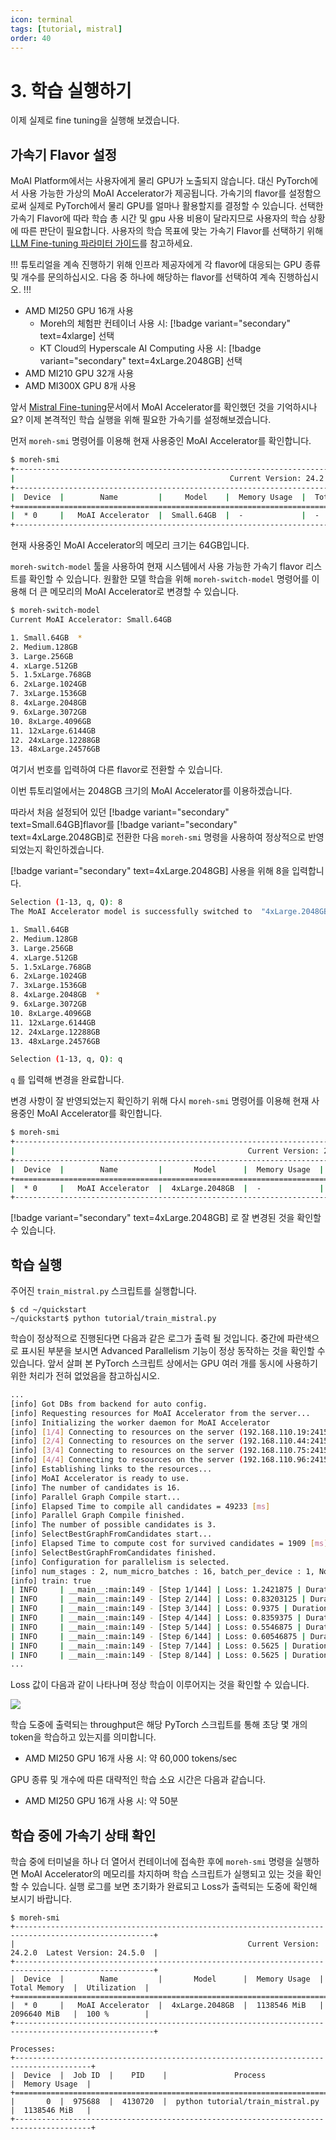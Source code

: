 ```yaml
---
icon: terminal
tags: [tutorial, mistral]
order: 40
---
```


# 3. 학습 실행하기

이제 실제로 fine tuning을 실행해 보겠습니다.

## 가속기 Flavor 설정

MoAI Platform에서는 사용자에게 물리 GPU가 노출되지 않습니다. 대신 PyTorch에서 사용 가능한 가상의 MoAI Accelerator가 제공됩니다. 가속기의 flavor를 설정함으로써 실제로 PyTorch에서 물리 GPU를 얼마나 활용할지를 결정할 수 있습니다. 선택한 가속기 Flavor에 따라 학습 총 시간 및 gpu 사용 비용이 달라지므로 사용자의 학습 상황에 따른 판단이 필요합니다. 사용자의 학습 목표에 맞는 가속기 Flavor를 선택하기 위해 [LLM Fine-tuning 파라미터 가이드](/Supported_Documents/LLM_param_guide.md)를 참고하세요.

!!!
튜토리얼을 계속 진행하기 위해 인프라 제공자에게 각 flavor에 대응되는 GPU 종류 및 개수를 문의하십시오. 다음 중 하나에 해당하는 flavor를 선택하여 계속 진행하십시오.
!!!


- AMD MI250 GPU 16개 사용
    - Moreh의 체험판 컨테이너 사용 시: [!badge variant="secondary" text=4xlarge] 선택
    - KT Cloud의 Hyperscale AI Computing 사용 시: [!badge variant="secondary" text=4xLarge.2048GB] 선택
- AMD MI210 GPU 32개 사용
- AMD MI300X GPU 8개 사용


앞서 [Mistral Fine-tuning](index.md)문서에서 MoAI Accelerator를 확인했던 것을 기억하시나요? 이제 본격적인 학습 실행을 위해 필요한 가속기를 설정해보겠습니다.

먼저 `moreh-smi` 명령어를 이용해 현재 사용중인 MoAI Accelerator를 확인합니다.

```bash
$ moreh-smi
+-------------------------------------------------------------------------------------------------+
|                                                Current Version: 24.2.0  Latest Version: 24.5.0  |
+-------------------------------------------------------------------------------------------------+
|  Device  |        Name         |     Model    |  Memory Usage  |  Total Memory  |  Utilization  |
+=================================================================================================+
|  * 0     |   MoAI Accelerator  |  Small.64GB  |  -             |  -             |  -            |
+-------------------------------------------------------------------------------------------------+
```

현재 사용중인 MoAI Accelerator의 메모리 크기는 64GB입니다. 

`moreh-switch-model` 툴을 사용하여 현재 시스템에서 사용 가능한 가속기 flavor 리스트를 확인할 수 있습니다. 원활한 모델 학습을 위해 `moreh-switch-model` 명령어를 이용해 더 큰 메모리의 MoAI Accelerator로 변경할 수 있습니다. 

```bash
$ moreh-switch-model
Current MoAI Accelerator: Small.64GB

1. Small.64GB  *
2. Medium.128GB
3. Large.256GB
4. xLarge.512GB
5. 1.5xLarge.768GB
6. 2xLarge.1024GB
7. 3xLarge.1536GB
8. 4xLarge.2048GB
9. 6xLarge.3072GB
10. 8xLarge.4096GB
11. 12xLarge.6144GB
12. 24xLarge.12288GB
13. 48xLarge.24576GB
```

여기서 번호를 입력하여 다른 flavor로 전환할 수 있습니다. 

이번 튜토리얼에서는 2048GB 크기의 MoAI Accelerator를 이용하겠습니다.

따라서 처음 설정되어 있던 [!badge variant="secondary" text=Small.64GB]flavor를 [!badge variant="secondary" text=4xLarge.2048GB]로 전환한 다음 `moreh-smi` 명령을 사용하여 정상적으로 반영되었는지 확인하겠습니다. 

[!badge variant="secondary" text=4xLarge.2048GB] 사용을 위해 8을 입력합니다.


```bash
Selection (1-13, q, Q): 8
The MoAI Accelerator model is successfully switched to  "4xLarge.2048GB".

1. Small.64GB
2. Medium.128GB
3. Large.256GB
4. xLarge.512GB
5. 1.5xLarge.768GB
6. 2xLarge.1024GB
7. 3xLarge.1536GB
8. 4xLarge.2048GB  *
9. 6xLarge.3072GB
10. 8xLarge.4096GB
11. 12xLarge.6144GB
12. 24xLarge.12288GB
13. 48xLarge.24576GB

Selection (1-13, q, Q): q
```

`q` 를 입력해 변경을 완료합니다.

변경 사항이 잘 반영되었는지 확인하기 위해 다시 `moreh-smi` 명령어를 이용해 현재 사용중인 MoAI Accelerator를 확인합니다.

```bash
$ moreh-smi
+-----------------------------------------------------------------------------------------------------+
|                                                    Current Version: 24.2.0  Latest Version: 24.5.0  |
+-----------------------------------------------------------------------------------------------------+
|  Device  |        Name         |       Model      |  Memory Usage  |  Total Memory  |  Utilization  |
+=====================================================================================================+
|  * 0     |   MoAI Accelerator  |  4xLarge.2048GB  |  -             |  -             |  -            |
+-----------------------------------------------------------------------------------------------------+
```

[!badge variant="secondary" text=4xLarge.2048GB] 로 잘 변경된 것을 확인할 수 있습니다.

## 학습 실행

주어진 `train_mistral.py` 스크립트를 실행합니다.

```
$ cd ~/quickstart
~/quickstart$ python tutorial/train_mistral.py
```

학습이 정상적으로 진행된다면 다음과 같은 로그가 출력 될 것입니다. 중간에 파란색으로 표시된 부분을 보시면 Advanced Parallelism 기능이 정상 동작하는 것을 확인할 수 있습니다. 앞서 살펴 본 PyTorch 스크립트 상에서는 GPU 여러 개를 동시에 사용하기 위한 처리가 전혀 없었음을 참고하십시오.

```bash
...
[info] Got DBs from backend for auto config.
[info] Requesting resources for MoAI Accelerator from the server...
[info] Initializing the worker daemon for MoAI Accelerator
[info] [1/4] Connecting to resources on the server (192.168.110.19:24155)...
[info] [2/4] Connecting to resources on the server (192.168.110.44:24155)...
[info] [3/4] Connecting to resources on the server (192.168.110.75:24155)...
[info] [4/4] Connecting to resources on the server (192.168.110.96:24155)...
[info] Establishing links to the resources...
[info] MoAI Accelerator is ready to use.
[info] The number of candidates is 16.
[info] Parallel Graph Compile start...
[info] Elapsed Time to compile all candidates = 49233 [ms]
[info] Parallel Graph Compile finished.
[info] The number of possible candidates is 3.
[info] SelectBestGraphFromCandidates start...
[info] Elapsed Time to compute cost for survived candidates = 1909 [ms]
[info] SelectBestGraphFromCandidates finished.
[info] Configuration for parallelism is selected.
[info] num_stages : 2, num_micro_batches : 16, batch_per_device : 1, No TP, recomputation : false, distribute_param : true
[info] train: true
| INFO     | __main__:main:149 - [Step 1/144] | Loss: 1.2421875 | Duration: 66.07 | Throughput: 7935.39 tokens/sec
| INFO     | __main__:main:149 - [Step 2/144] | Loss: 0.83203125 | Duration: 10.72 | Throughput: 48896.53 tokens/sec
| INFO     | __main__:main:149 - [Step 3/144] | Loss: 0.9375 | Duration: 10.89 | Throughput: 48125.31 tokens/sec
| INFO     | __main__:main:149 - [Step 4/144] | Loss: 0.8359375 | Duration: 7.54 | Throughput: 69569.39 tokens/sec
| INFO     | __main__:main:149 - [Step 5/144] | Loss: 0.5546875 | Duration: 7.94 | Throughput: 65990.17 tokens/sec
| INFO     | __main__:main:149 - [Step 6/144] | Loss: 0.60546875 | Duration: 7.62 | Throughput: 68839.33 tokens/sec
| INFO     | __main__:main:149 - [Step 7/144] | Loss: 0.5625 | Duration: 7.58 | Throughput: 69184.80 tokens/sec
| INFO     | __main__:main:149 - [Step 8/144] | Loss: 0.5625 | Duration: 11.13 | Throughput: 47089.87 tokens/sec
...
```

Loss 값이 다음과 같이 나타나며 정상 학습이 이루어지는 것을 확인할 수 있습니다.

![](loss.png)

학습 도중에 출력되는 throughput은 해당 PyTorch 스크립트를 통해 초당 몇 개의 token을 학습하고 있는지를 의미합니다.

- AMD MI250 GPU 16개 사용 시: 약 60,000 tokens/sec

GPU 종류 및 개수에 따른 대략적인 학습 소요 시간은 다음과 같습니다.

- AMD MI250 GPU 16개 사용 시: 약 50분

## 학습 중에 가속기 상태 확인

학습 중에 터미널을 하나 더 열어서 컨테이너에 접속한 후에 `moreh-smi` 명령을 실행하면 MoAI Accelerator의 메모리를 차지하며 학습 스크립트가 실행되고 있는 것을 확인할 수 있습니다. 실행 로그를 보면 초기화가 완료되고 Loss가 출력되는 도중에 확인해 보시기 바랍니다.

```
$ moreh-smi
+-----------------------------------------------------------------------------------------------------+
|                                                    Current Version: 24.2.0  Latest Version: 24.5.0  |
+-----------------------------------------------------------------------------------------------------+
|  Device  |        Name         |       Model      |  Memory Usage  |  Total Memory  |  Utilization  |
+=====================================================================================================+
|  * 0     |   MoAI Accelerator  |  4xLarge.2048GB  |  1138546 MiB   |  2096640 MiB   |  100 %        |
+-----------------------------------------------------------------------------------------------------+

Processes:
+---------------------------------------------------------------------------------------+                                                                                                                                                                  
|  Device  |  Job ID  |    PID    |               Process              |  Memory Usage  |
+=======================================================================================+
|       0  |  975688  |  4130720  |  python tutorial/train_mistral.py  |  1138546 MiB   |
+---------------------------------------------------------------------------------------+
```

